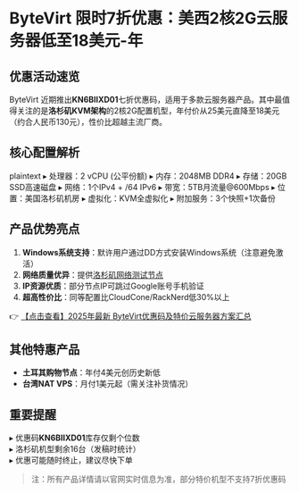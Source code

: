 # ByteVirt 限时7折优惠：美西2核2G云服务器低至18美元-年

## 优惠活动速览
ByteVirt 近期推出**KN6BIIXD01**七折优惠码，适用于多款云服务器产品。其中最值得关注的是**洛杉矶KVM架构**的2核2G配置机型，年付价从25美元直降至18美元（约合人民币130元），性价比超越主流厂商。

## 核心配置解析
plaintext
▸ 处理器：2 vCPU (公平份额)
▸ 内存：2048MB DDR4
▸ 存储：20GB SSD高速磁盘
▸ 网络：1个IPv4 + /64 IPv6
▸ 带宽：5TB月流量@600Mbps
▸ 位置：美国洛杉矶机房
▸ 虚拟化：KVM全虚拟化
▸ 附加服务：3个快照+1次备份

## 产品优势亮点
1. **Windows系统支持**：默许用户通过DD方式安装Windows系统（注意避免激活）
2. **网络质量优异**：提供[洛杉矶网络测试节点](http://la1.lg.bytevirt.net/)
3. **IP资源优质**：部分节点IP可跳过Google账号手机验证
4. **超高性价比**：同等配置比CloudCone/RackNerd低30%以上

👉 [【点击查看】2025年最新 ByteVirt优惠码及特价云服务器方案汇总](https://bit.ly/bytevirt)

## 其他特惠产品
- **土耳其购物节点**：年付4美元创历史新低
- **台湾NAT VPS**：月付1美元起（需关注补货情况）

## 重要提醒
▸ 优惠码**KN6BIIXD01**库存仅剩个位数  
▸ 洛杉矶机型剩余16台（发稿时统计）  
▸ 优惠可能随时终止，建议尽快下单

> 注：所有产品详情请以官网实时信息为准，部分特价机型不支持7折优惠码